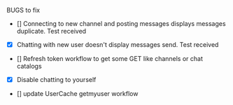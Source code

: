 BUGS to fix
- [] Connecting to new channel and posting messages displays messages duplicate. Test received
- [x] Chatting with new user doesn't display messages send. Test received
- [] Refresh token workflow to get some GET like channels or chat catalogs
- [x] Disable chatting to yourself
- [] update UserCache getmyuser workflow